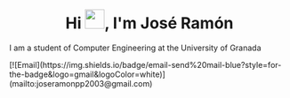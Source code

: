 <h1 align="center"><b>Hi <img src="https://media.giphy.com/media/hvRJCLFzcasrR4ia7z/giphy.gif" width="35">, I'm José Ramón </b></h1>
I am a student of Computer Engineering at the University of Granada
<p>
   	[![Email](https://img.shields.io/badge/email-send%20mail-blue?style=for-the-badge&logo=gmail&logoColor=white)](mailto:joseramonpp2003@gmail.com)
</p>
